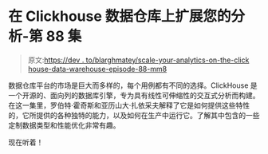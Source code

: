 # 在 Clickhouse 数据仓库上扩展您的分析-第 88 集

> 原文:[https://dev . to/blarghmatey/scale-your-analytics-on-the-click house-data-warehouse-episode-88-mm8](https://dev.to/blarghmatey/scale-your-analytics-on-the-clickhouse-data-warehouse-episode-88-mm8)

数据仓库平台的市场是巨大而多样的，每个用例都有不同的选择。ClickHouse 是一个开源的、面向列的数据库引擎，专为具有线性可伸缩性的交互式分析而构建。在这一集里，罗伯特·霍奇斯和亚历山大·扎依采夫解释了它是如何提供这些特性的，它所提供的各种独特的能力，以及如何在生产中运行它。了解其中包含的一些定制数据类型和性能优化非常有趣。

现在听着！